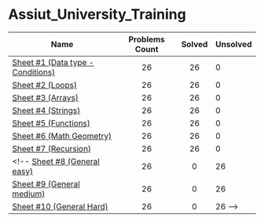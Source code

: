 # Assiut_University_Training

| Name | Problems Count | Solved | Unsolved
|---|:---:|:---:|---|
[Sheet #1 (Data type - Conditions)](https://codeforces.com/group/MWSDmqGsZm/contest/219158)|26|26|0
[Sheet #2 (Loops)](https://codeforces.com/group/MWSDmqGsZm/contest/219432)|26|26|0
[Sheet #3 (Arrays)](https://codeforces.com/group/MWSDmqGsZm/contest/219774)|26|26|0
[Sheet #4 (Strings)](https://codeforces.com/group/MWSDmqGsZm/contest/219856)|26|26|0
[Sheet #5 (Functions)](https://codeforces.com/group/MWSDmqGsZm/contest/223205)|26|26|0
[Sheet #6 (Math Geometry)](https://codeforces.com/group/MWSDmqGsZm/contest/223338)|26|26|0
[Sheet #7 (Recursion)](https://codeforces.com/group/MWSDmqGsZm/contest/223339)|26|26|0
<!-- [Sheet #8 (General easy)](https://codeforces.com/group/MWSDmqGsZm/contest/223206)|26|0|26
[Sheet #9 (General medium)](https://codeforces.com/group/MWSDmqGsZm/contest/223207)|26|0|26
[Sheet #10 (General Hard)](https://codeforces.com/group/MWSDmqGsZm/contest/223340)|26|0|26 -->





